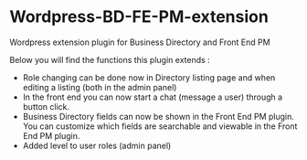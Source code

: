 # Wordpress-BD-FE-PM-extension
Wordpress extension plugin for Business Directory and Front End PM

Below you will find the functions this plugin extends :

- Role changing can be done now in Directory listing page and when editing a listing (both in the admin panel)
- In the front end you can now start a chat (message a user) through a button click.
- Business Directory fields can now be shown in the Front End PM plugin. You can customize which fields are searchable and viewable in the Front End PM plugin.
- Added level to user roles (admin panel)
